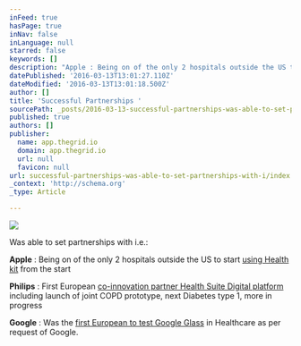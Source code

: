 ```yaml
---
inFeed: true
hasPage: true
inNav: false
inLanguage: null
starred: false
keywords: []
description: "Apple : Being on of the only 2 hospitals outside the US to start using Health kit from the start \_\_"
datePublished: '2016-03-13T13:01:27.110Z'
dateModified: '2016-03-13T13:01:18.500Z'
author: []
title: 'Successful Partnerships '
sourcePath: _posts/2016-03-13-successful-partnerships-was-able-to-set-partnerships-with-i.md
published: true
authors: []
publisher:
  name: app.thegrid.io
  domain: app.thegrid.io
  url: null
  favicon: null
url: successful-partnerships-was-able-to-set-partnerships-with-i/index.html
_context: 'http://schema.org'
_type: Article

---
```

![](https://the-grid-user-content.s3-us-west-2.amazonaws.com/cdc1f6e4-35ed-4485-a1db-17a6a1d334fd.png)

Was able to set partnerships with i.e.: 

**Apple** : Being on of the only 2 hospitals outside the US to start [using Health kit][0] from the start   

**Philips** : First European [co-innovation partner Health Suite Digital platform][1] including launch of joint COPD prototype, next Diabetes type 1, more in progress  

**Google** : Was the [first European to test Google Glass][2] in Healthcare as per request of Google. 

[0]: http://goo.gl/g3OzdY
[1]: http://goo.gl/RIuIND
[2]: http://goo.gl/R5lNGX